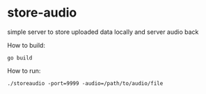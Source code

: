 # store-audio
simple server to store uploaded data locally and server audio back

How to build:

```
go build
```

How to run:

`./storeaudio -port=9999 -audio=/path/to/audio/file`
